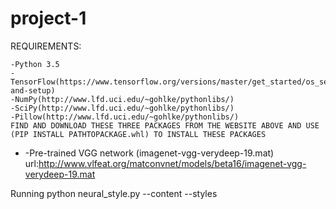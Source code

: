 # project-1

REQUIREMENTS:

	-Python 3.5
	-TensorFlow(https://www.tensorflow.org/versions/master/get_started/os_setup#download-and-setup)
	-NumPy(http://www.lfd.uci.edu/~gohlke/pythonlibs/)
	-SciPy(http://www.lfd.uci.edu/~gohlke/pythonlibs/)
	-Pillow(http://www.lfd.uci.edu/~gohlke/pythonlibs/)
	FIND AND DOWNLOAD THESE THREE PACKAGES FROM THE WEBSITE ABOVE AND USE (PIP INSTALL PATHTOPACKAGE.whl) TO INSTALL THESE PACKAGES
-	-Pre-trained VGG network 
		(imagenet-vgg-verydeep-19.mat)
		url:http://www.vlfeat.org/matconvnet/models/beta16/imagenet-vgg-verydeep-19.mat

Running
python neural_style.py --content <content file> --styles <style file> --output <output file>
Run python neural_style.py --help to see a list of all options.
Use --checkpoint-output and --checkpoint-iterations to save checkpoint images.
